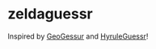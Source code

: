 # zeldaguessr

Inspired by [GeoGessur](https://www.geoguessr.com/) and [HyruleGuessr](https://hyruleguessr.com/)!
